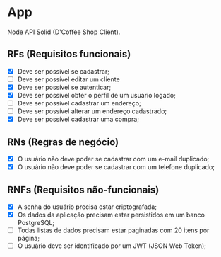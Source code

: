 # App

Node API Solid (D'Coffee Shop Client).

## RFs (Requisitos funcionais)

- [x] Deve ser possível se cadastrar;
- [ ] Deve ser possível editar um cliente
- [x] Deve ser possível se autenticar;
- [x] Deve ser possível obter o perfil de um usuário logado;
- [ ] Deve ser possível cadastrar um endereço;
- [ ] Deve ser possível alterar um endereço cadastrado;
- [x] Deve ser possível cadastrar uma compra;

## RNs (Regras de negócio)

- [x] O usuário não deve poder se cadastrar com um e-mail duplicado;
- [x] O usuário não deve poder se cadastrar com um telefone duplicado;

## RNFs (Requisitos não-funcionais)

- [x] A senha do usuário precisa estar criptografada;
- [x] Os dados da aplicação precisam estar persistidos em um banco PostgreSQL;
- [ ] Todas listas de dados precisam estar paginadas com 20 itens por página;
- [ ] O usuário deve ser identificado por um JWT (JSON Web Token);
